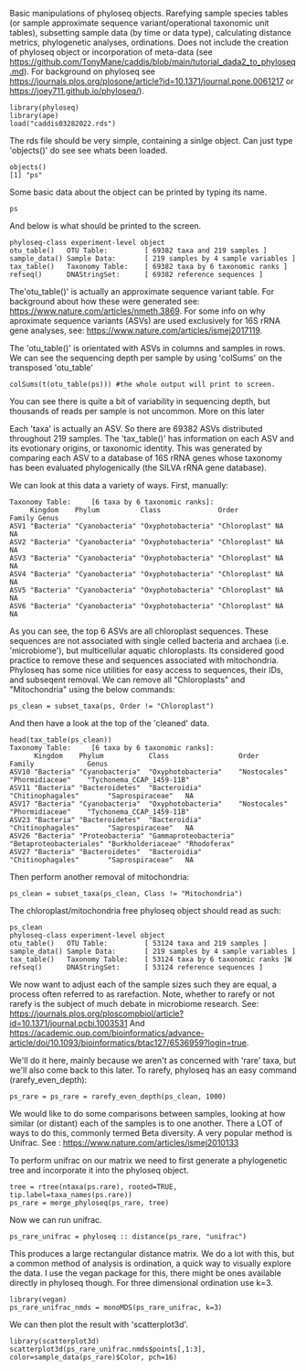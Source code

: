 Basic manipulations of phyloseq objects. Rarefying sample species tables (or sample approximate sequence variant/operational taxonomic unit tables),
subsetting sample data (by time or data type), calculating distance metrics, phylogenetic analyses, ordinations. Does not include the creation of phyloseq
object or incorporation of meta-data (see https://github.com/TonyMane/caddis/blob/main/tutorial_dada2_to_phyloseq.md). For background on phyloseq  see
https://journals.plos.org/plosone/article?id=10.1371/journal.pone.0061217 or https://joey711.github.io/phyloseq/). 

```
library(phyloseq)
library(ape)
load("caddis03282022.rds")
```
The rds file should be very simple, containing a sinlge object. 
Can just type 'objects()' do see see whats been loaded.

```
objects()
[1] "ps"
```
Some basic data about the object can be printed by typing its name.

```
ps
```
And below is what should be printed to the screen.
```
phyloseq-class experiment-level object
otu_table()   OTU Table:         [ 69382 taxa and 219 samples ]
sample_data() Sample Data:       [ 219 samples by 4 sample variables ]
tax_table()   Taxonomy Table:    [ 69382 taxa by 6 taxonomic ranks ]
refseq()      DNAStringSet:      [ 69382 reference sequences ]
```
The'otu_table()' is actually an approximate sequence variant table. For background about how these were generated see: 
https://www.nature.com/articles/nmeth.3869.
For some info on why aproximate sequence variants (ASVs) are used exclusively for 16S rRNA gene analyses, see:
https://www.nature.com/articles/ismej2017119. 

The 'otu_table()' is orientated with ASVs in columns and samples in rows. 
We can see the sequencing depth per sample by using 'colSums' on the transposed 'otu_table'
```
colSums(t(otu_table(ps))) #the whole output will print to screen.
```
You can see there is quite a bit of variability in sequencing depth, but thousands of reads per sample is not uncommon. 
More on this later

Each 'taxa' is actually an ASV. So there are 69382 ASVs distributed throughout 219 samples. The 'tax_table()' has information
on each ASV and its evotionary origins, or taxonomic identity. This was generated by comparing each ASV to a database of 16S rRNA genes whose 
taxonomy has been evaluated phylogenically (the SILVA rRNA gene database). 

We can look at this data a variety of ways. First, manually:
```
Taxonomy Table:     [6 taxa by 6 taxonomic ranks]:
     Kingdom    Phylum          Class              Order         Family Genus
ASV1 "Bacteria" "Cyanobacteria" "Oxyphotobacteria" "Chloroplast" NA     NA   
ASV2 "Bacteria" "Cyanobacteria" "Oxyphotobacteria" "Chloroplast" NA     NA   
ASV3 "Bacteria" "Cyanobacteria" "Oxyphotobacteria" "Chloroplast" NA     NA   
ASV4 "Bacteria" "Cyanobacteria" "Oxyphotobacteria" "Chloroplast" NA     NA   
ASV5 "Bacteria" "Cyanobacteria" "Oxyphotobacteria" "Chloroplast" NA     NA   
ASV6 "Bacteria" "Cyanobacteria" "Oxyphotobacteria" "Chloroplast" NA     NA
```
As you can see, the top 6 ASVs are all chloroplast sequences. These sequences are not associated with single celled bacteria and archaea (i.e. 'microbiome'), but multicellular aquatic chloroplasts. Its considered good practice to remove these and sequences associated with mitochondria. 
Phyloseq has some nice utilities for easy access to sequences, their IDs, and subseqent removal. We can remove all "Chloroplasts" and "Mitochondria" using the below commands:
```
ps_clean = subset_taxa(ps, Order != "Chloroplast")
```
And then have a look at the top of the 'cleaned' data.

```
head(tax_table(ps_clean))
Taxonomy Table:     [6 taxa by 6 taxonomic ranks]:
      Kingdom    Phylum           Class                 Order                   Family             Genus                    
ASV10 "Bacteria" "Cyanobacteria"  "Oxyphotobacteria"    "Nostocales"            "Phormidiaceae"    "Tychonema_CCAP_1459-11B"
ASV11 "Bacteria" "Bacteroidetes"  "Bacteroidia"         "Chitinophagales"       "Saprospiraceae"   NA                       
ASV17 "Bacteria" "Cyanobacteria"  "Oxyphotobacteria"    "Nostocales"            "Phormidiaceae"    "Tychonema_CCAP_1459-11B"
ASV23 "Bacteria" "Bacteroidetes"  "Bacteroidia"         "Chitinophagales"       "Saprospiraceae"   NA                       
ASV26 "Bacteria" "Proteobacteria" "Gammaproteobacteria" "Betaproteobacteriales" "Burkholderiaceae" "Rhodoferax"             
ASV27 "Bacteria" "Bacteroidetes"  "Bacteroidia"         "Chitinophagales"       "Saprospiraceae"   NA
```
Then perform another removal of mitochondria:

```
ps_clean = subset_taxa(ps_clean, Class != "Mitochondria")
```
The chloroplast/mitochondria free phyloseq object should read as such:

```
ps_clean
phyloseq-class experiment-level object
otu_table()   OTU Table:         [ 53124 taxa and 219 samples ]
sample_data() Sample Data:       [ 219 samples by 4 sample variables ]
tax_table()   Taxonomy Table:    [ 53124 taxa by 6 taxonomic ranks ]W
refseq()      DNAStringSet:      [ 53124 reference sequences ]
```
We now want to adjust each of the sample sizes such they are equal, a process often referred to as rarefaction. 
Note, whether to rarefy or not rarefy is the subject of much debate in microbiome research. See:
https://journals.plos.org/ploscompbiol/article?id=10.1371/journal.pcbi.1003531 
And https://academic.oup.com/bioinformatics/advance-article/doi/10.1093/bioinformatics/btac127/6536959?login=true.

We'll do it here, mainly because we aren't as concerned with 'rare' taxa, but we'll also come back to this later. 
To rarefy, phyloseq has an easy command (rarefy_even_depth):

```
ps_rare = ps_rare = rarefy_even_depth(ps_clean, 1000)
```
We would like to do some comparisons between samples, looking at how similar (or distant) each of the samples is to one another.
There a LOT of ways to do this, commonly termed Beta diversity. 
A very popular method is Unifrac. See :
https://www.nature.com/articles/ismej2010133

To perform unifrac on our matrix we need to first generate a phylogenetic tree and incorporate it into the phyloseq object.

```
tree = rtree(ntaxa(ps.rare), rooted=TRUE, tip.label=taxa_names(ps.rare))
ps_rare = merge_phyloseq(ps_rare, tree)
```
Now we can run unifrac.

```
ps_rare_unifrac = phyloseq :: distance(ps_rare, "unifrac")
```
This produces a large rectangular distance matrix. We do a lot with this, but a common method of analysis is ordination, a quick way to visually
explore the data. I use the vegan package for this, there might be ones available directly in phyloseq though. For three dimensional ordination use k=3.

```
library(vegan)
ps_rare_unifrac_nmds = monoMDS(ps_rare_unifrac, k=3)
```

We can then plot the result with 'scatterplot3d'.
```
library(scatterplot3d)
scatterplot3d(ps_rare_unifrac.nmds$points[,1:3], color=sample_data(ps_rare)$Color, pch=16)
```
